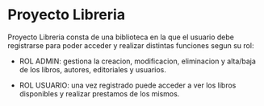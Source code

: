 # Proyecto Libreria
Proyecto Libreria consta de una biblioteca en la que el usuario debe registrarse para poder acceder y realizar distintas funciones segun su rol:

   - ROL ADMIN: gestiona la creacion, modificacion, eliminacion y alta/baja de los libros, autores, editoriales y usuarios.
   
   - ROL USUARIO: una vez registrado puede acceder a ver los libros disponibles y realizar prestamos de los mismos.

